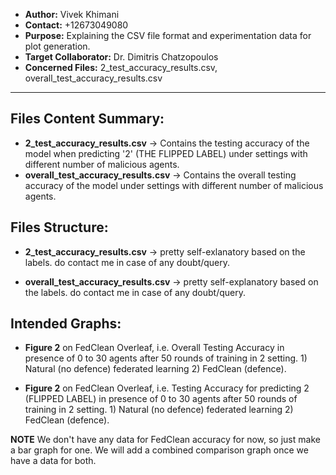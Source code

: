 - **Author:** Vivek Khimani
- **Contact:** +12673049080
- **Purpose:** Explaining the CSV file format and experimentation data for plot generation.
- **Target Collaborator:** Dr. Dimitris Chatzopoulos
- **Concerned Files:** 2_test_accuracy_results.csv, overall_test_accuracy_results.csv

---

## Files Content Summary:

- **2_test_accuracy_results.csv** -> Contains the testing accuracy of the model when predicting '2' (THE FLIPPED LABEL) under settings with different number of malicious agents.
- **overall_test_accuracy_results.csv** -> Contains the overall testing accuracy of the model under settings with different number of malicious agents. 

## Files Structure:

- **2_test_accuracy_results.csv** -> pretty self-exlanatory based on the labels. do contact me in case of any doubt/query. 

- **overall_test_accuracy_results.csv** -> pretty self-explanatory based on the labels. do contact me in case of any doubt/query.

## Intended Graphs:


- **Figure 2** on FedClean Overleaf, i.e. Overall Testing Accuracy in presence of 0 to 30 agents after 50 rounds of training in 2 setting. 1) Natural (no defence) federated learning 2) FedClean (defence).

- **Figure 2** on FedClean Overleaf, i.e. Testing Accuracy for predicting 2 (FLIPPED LABEL) in presence of 0 to 30 agents after 50 rounds of training in 2 setting. 1) Natural (no defence) federated learning 2) FedClean (defence).

**NOTE** We don't have any data for FedClean accuracy for now, so just make a bar graph for one. We will add a combined comparison graph once we have a data for both. 